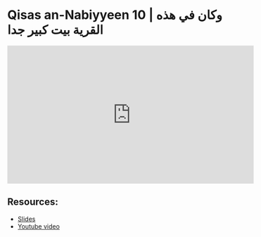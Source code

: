 # Qisas an-Nabiyyeen 10 | وكان في هذه القرية بيت كبير جدا

<iframe width="560" height="315" src="https://www.youtube-nocookie.com/embed/1ykdiCe_KiY?start=0" frameborder="0" allow="accelerometer; autoplay; encrypted-media; gyroscope; picture-in-picture" allowfullscreen="allowfullscreen"></iframe><BR>



## Resources:
- [Slides](https://github.com/arshare/resources_balagha_pdfs)
- [Youtube video](1ykdiCe_KiY)
